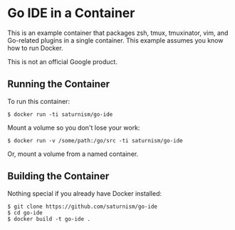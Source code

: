 Go IDE in a Container
=========================

This is an example container that packages zsh, tmux, tmuxinator, vim, and Go-related plugins in a single container.
This example assumes you know how to run Docker.

This is not an official Google product.

Running the Container
---------------------
To run this container:

    $ docker run -ti saturnism/go-ide 
    
Mount a volume so you don't lose your work:

    $ docker run -v /some/path:/go/src -ti saturnism/go-ide

Or, mount a volume from a named container.

Building the Container
----------------------
Nothing special if you already have Docker installed:

    $ git clone https://github.com/saturnism/go-ide
    $ cd go-ide
    $ docker build -t go-ide .

